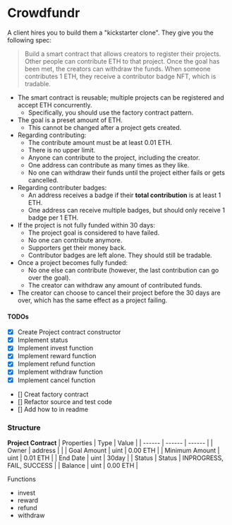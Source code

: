 # Crowdfundr
A client hires you to build them a "kickstarter clone". They give you the following spec:

> Build a smart contract that allows creators to register their projects. Other people can contribute ETH to that project. Once the goal has been met, the creators can withdraw the funds. When someone contributes 1 ETH, they receive a contributor badge NFT, which is tradable.

- The smart contract is reusable; multiple projects can be registered and accept ETH concurrently.
  - Specifically, you should use the factory contract pattern.
- The goal is a preset amount of ETH.
  - This cannot be changed after a project gets created.
- Regarding contributing:
  - The contribute amount must be at least 0.01 ETH.
  - There is no upper limit.
  - Anyone can contribute to the project, including the creator.
  - One address can contribute as many times as they like.
  - No one can withdraw their funds until the project either fails or gets cancelled.
- Regarding contributer badges:
  - An address receives a badge if their **total contribution** is at least 1 ETH.
  - One address can receive multiple badges, but should only receive 1 badge per 1 ETH.
- If the project is not fully funded within 30 days:
  - The project goal is considered to have failed.
  - No one can contribute anymore.
  - Supporters get their money back.
  - Contributor badges are left alone. They should still be tradable.
- Once a project becomes fully funded:
  - No one else can contribute (however, the last contribution can go over the goal).
  - The creator can withdraw any amount of contributed funds.
- The creator can choose to cancel their project before the 30 days are over, which has the same effect as a project failing.

#### TODOs
- [X] Create Project contract constructor
- [X] Implement status
- [X] Implement invest function
- [X] Implement reward function
- [X] Implement refund function
- [X] Implement withdraw function
- [X] Implement cancel function
- [] Creat factory contract
- [] Refactor source and test code
- [] Add how to in readme

### Structure
**Project Contract**
| Properties | Type | Value |
| ------ | ------ | ------ |
| Owner | address | |
| Goal Amount | uint | 0.00 ETH |
| Minimum Amount | uint | 0.01 ETH |
| End Date | uint | 30day |
| Status | Status | INPROGRESS, FAIL, SUCCESS |
| Balance | uint | 0.00 ETH |

Functions
- invest
- reward
- refund
- withdraw